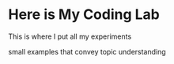 # Here is My Coding Lab

This is where I put all my experiments

small examples that convey topic understanding
